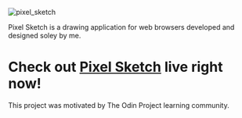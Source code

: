 ![pixel_sketch](https://user-images.githubusercontent.com/71084029/152865519-ae57c0e8-a05e-46fa-badb-8c7e74e3650d.jpg)

Pixel Sketch is a drawing application for web browsers developed and designed soley by me.

# Check out [Pixel Sketch](https://kstencell.github.io/pixel-sketch/) live right now!

This project was motivated by The Odin Project learning community.
